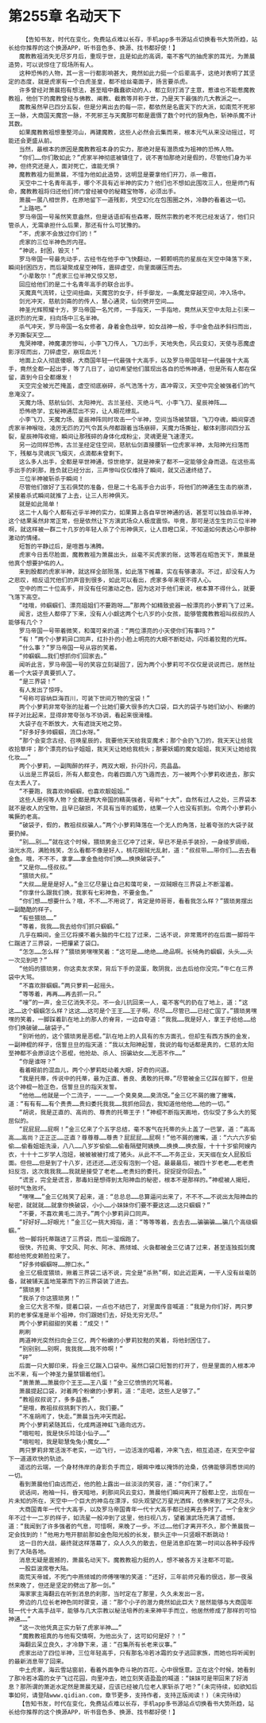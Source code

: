 # 第255章 名动天下
        【告知书友，时代在变化，免费站点难以长存，手机app多书源站点切换看书大势所趋，站长给你推荐的这个换源APP，听书音色多、换源、找书都好使！】
       魔教教祖消失无尽岁月后，重现于世，且是如此的高调，毫不客气的抽虎家的耳光，为萧晨造势，可以说惊住了现场所有人。
       这种恐怖的人物，其一言一行都影响甚大，竟然如此力挺一个后辈高手，这绝对表明了其坚定的态度，就是虎家有一个白虎圣皇，都不给丝毫面子，扬言要杀虎。
       许多曾经对萧晨抱有想法，甚至暗中蠢蠢欲动的人，都立刻打消了主意，惹谁也不能惹魔教教祖，他创下的魔教曾经与佛教、阐教、截教等并称于世，乃是天下最强的几大教派之一。
       魔教虽然早已四分五裂，但是分离出去的每一宗，都依然是名震天下的大派，如南荒不死邪王一脉，大商国天魔宫一脉，不死邪王与天魔那可都是震慑了数个时代的狠角色，斩神杀魔不计其数。
       如果魔教教祖想重整河山，再建魔教，这些人必然会云集而来，根本元气从来没动摇过，可能还会更盛从前。
       当然，最根本的原因是魔教教祖本身的实力，那绝对是有潜质成为祖神的恐怖人物。
       “你们……你们敢如此？”虎家半神彻底被镇住了，说不害怕那绝对是假的，尽管他们身为半神，但终究还是人，面对死亡，谁能无惧？
       魔教教祖力挺萧晨，不惜为他如此造势，这明显是要拿他们开刀，杀一儆百。
       天空中二十名青年高手，哪个不具有近半神的实力？他们也不想如此围攻三人，但是师门有命，魔教教祖将归还他们师门曾经被夺的秘籍宝物等，必须出手。
       萧晨一展八相世界，在原地留下一道残影，凭空幻化在包围圈之外，冷静的看着这一切。
       “上路吧。”
       罗马帝国一号虽然笑意盎然，但是话语却有些森寒，既然宗教的老不死已经发话了，他们只管杀人，无需承担什么后果，那还有什么可犹豫的。
       “不，虎家不会放过你们的！”
       虎家的三位半神色厉内荏。
       “神说，封困，毁灭！”
       罗马帝国一号最先动手，古经书在他手中飞快翻动，一颗颗明亮的星辰在天空中降落下来，瞬间封困四方，而后凝聚成星空神阵，震碎虚空，向里面碾压而去。
       “小辈敢尔！”虎家三位半神又惊又怒，
       回应给他们的是二十名青年高手的联合出手。
       天魔真气流转，让空间扭曲，天魔宫的女子，纤手御龙，一条魔龙穿越空间，冲入场中。
       剑光冲天，慈航剑斋的的传人，慧心通灵，仙剑劈开空间……
       神圣光辉照耀十方，罗马帝国一名咒师，一手指天，一手指地，竟然从天空中太阳上引来一道炽烈的光束，扫向场中三名半神。
       杀气冲天，罗马帝国一名女修者，身着金色战甲，如女战神一般，手中金色战矛斜扫而出，矛刃撕裂天空……
       鬼哭神嚎，神魔凄厉惨叫，小李飞刀传人，飞刀出手，天地失色，风云变幻，天使与恶魔虚影浮现而出，刀碎虚空，崩现血光！
       地面上众人彻底傻眼，大商国年轻一代最强十大高手，以及罗马帝国年轻一代最强十大高手，竟然全都一起出手，等了几日了，迫切希望他们展现出各自的恐怖神通，但是所有人都在保留，直到今日全都爆发！
       天空完全被光芒掩盖，虚空彻底崩碎，杀气浩荡十方，直冲霄汉，天空中完全被强者们的气息淹没了。
       天魔力场、慈航仙剑、太阳神光、古兰圣经、灭绝斗气、小李飞刀、星辰神阵……
       恐怖绝学，玄秘神通层出不穷，让人眼花缭乱。
       小李飞刀、天魔力场、星辰神阵同时攻击一个半神，空间当场被禁锢，飞刀夺魂，瞬间穿透虎家半神喉咙，凌厉无匹的刀气令其头颅都跟着当场崩碎，天魔力场撕扯，躯体刹那间四分五裂，星辰神阵收缩，瞬间让那残碎的身体化成粉尘，灵魂更是飞速湮灭。
       另一边同样恐怖，古兰圣经定住空间，慈航仙剑直接腰斩一位虎家半神，太阳神光扫落而下，残躯与灵魂灰飞烟灭，点滴都未曾剩下。
       这么多人出手，全都是罕世神通，惊世绝学，就是神来了都不一定能够全身而退。在这些高手出手的刹那，胜负就已经分出，三声惨叫仅仅维持了瞬间，就又迅速终结了。
       三位半神被斩杀于瞬间！
       尽管他们做好了玉石俱焚的准备，但是二十名高手合力出手，将他们的神通生生击的崩溃，紧接着杀式瞬间就推了上去，让三人形神俱灭。
       就是如此简单！
       这二十人每个人都有近乎半神的实力，如果算上各自罕世神通的话，甚至可以独自杀半神，这个结果虽然非常正常，但是依然让下方演武场众人极度震惊。毕竟，那可是活生生的三位半神啊，就这样被一群二十几岁的年轻人杀了个形神俱灭，让人目瞪口呆，不知道如何表达心中那种激动的情绪。
       短暂的平静过后，是喧嚣与沸腾。
       虎家今日丢尽脸面，魔教教祖为萧晨出头，丝毫不买虎家的账，这等若在昭告天下，萧晨是他真个想要护佑的人。
       来到殷都的虎家半神，就这样全部殒落，如此落下帷幕，实在有够凄凉。不过，却没有人为之悲叹，相反诅咒他们的声音到很多，如此可以看出，虎家多年来很不得人心。
       空中的而二十位高手，并没有任何激动之色，因为这对于他们来说，根本算不得什么，就要飞落下高空。
       “哇哦，帅蝈蝈们、漂亮姐姐们不要跑呀……”那两个如精致瓷器一般漂亮的小萝莉飞了过来。
       闻言，这些人都停了下来，没有人小觑这两个七八岁的小女孩，能够管魔教教祖叫叔叔的人能够有几个？
       罗马帝国一号带着微笑，和蔼可亲的道：“两位漂亮的小天使你们有事吗？”
       “有！”两个小萝莉异口同声，红扑扑的小脸上明亮的大眼不断眨动，闪烁着狡黠的光辉。
       “什么事？”罗马帝国一号从容的笑着。
       “帅蝈蝈……我们想抓你们回家去。”
       闻听此言，罗马帝国一号的笑容立刻凝固了，因为两个小萝莉可不仅仅是说说而已，居然扯着一个大袋子真要抓人了。
       “是三界袋！”
       有人发出了惊呼。
       “号称可容纳巨海百川，可装下世间万物的宝袋！”
       两个小萝莉非常夸张的扯着一个比她们要大很多的大口袋，巨大的袋子与她们幼小、粉嫩的样子对比起来，显得非常夸张与不协调，看起来很滑稽。
       大袋子在不断放大，大有遮拢天地之势。
       “好多好多帅蝈蝈，流口水呀。”
       “那个会变念古经、召唤星辰的，我要他天天给我变魔术；那个会扔飞刀的，我天天让给我收拾草坪；那个漂亮的仙子姐姐，我天天让她给我梳头；那要妖媚的魔女姐姐，我天天让她给我化妆……”
       两个小萝莉，一副陶醉的样子，两双大眼，扑闪扑闪，亮晶晶。
       认出是三界袋后，所有人都变色，向着四面八方飞遁而去，万一被两个小萝莉收进去，那实在太丢人了。
       “不要跑，我喜欢帅蝈蝈，也喜欢靓姐姐。”
       这些人是何等人物？全都是两大帝国的精英强者，号称“十大”，自然有过人之处，三界袋本就不是收人的宝物，且早已破损，不具有当年的威势，结果一个人也没有抓到。令两个小萝莉小嘴撅的老高。
       “破袋子，假的，教祖叔叔骗人。”两个小萝莉降落在一个无人的角落，扯着夸张的大袋子就要扔掉。
       “别……别……”就在这个时候，猥琐男金三亿冲了过来，早已不是杀手装扮，一身绫罗绸缎，油光水亮，满脸贱笑，怎么看都不像是好人，桃花眼贼光乱射，道：“叔叔带……带你们……去去看金鱼。哦，不不不，拿拿……拿金鱼给你们换……换换破袋子。”
       “又是你……怪叔叔。”
       “猥琐大叔。”
       “大叔……是是是好人。”金三亿尽量让自己和蔼可亲，一双贼眼在三界袋上不断溜着。
       “你拿什么跟我们换，我家有七彩神鱼，不要金鱼。”
       “你们想……想要什么？哦，不不……不用说了，肯定是帅哥哥，看看我怎么样？”猥琐男摆出一副酷酷的样子。
       “有些猥琐……”
       “等着，我我……我去给你们抓只蝈蝈。”
       几乎在瞬间，金三亿将摸不着头脑的牛仁拉了过来，二话不说，非常蔫坏的在后面一脚将牛仁踹进了三界袋，一把攥紧了袋口。
       “怎怎……怎么样？”猥琐男嘿嘿笑着：“这可是……绝绝……绝品啊。长犄角的蝈蝈，头头……头一次见到吧？”
       “他妈的猥琐男，你这卖友求荣，背后下手的混蛋，敢阴我，出去后给你没完。”牛仁在三界袋中大骂。
       “不喜欢胖蝈蝈。”两只萝莉一起摇头。
       “等等着，再再……再去抓一只。”
       “嗖”的一声，金三亿消失不见。不一会儿抗回来一人，毫不客气的扔在了地上，道：“这这……这个蝈蝈怎么样？这这……这可是个王王……王子啊，尽尽……尽管已……已经亡国了。”猥琐男嘿嘿的笑着，一脚踩着趴在地上的那人的脊背，一边自夸道：“我我……我是好人，拿王子给给……给你们换破破……破袋子。”
       “别听他的，这个猥琐男是恶棍。”趴在地上的人具有的东方面孔，但却生有西方族的金发，一副神棍的样子，信誓旦旦的指天道：“我以太阳神起誓，我说的每句话都是真的，仁慈的太阳至神都不会原谅这个恶棍，他抢劫、杀人、拐骗幼女……无恶不作……”
       “你是谁呀？”
       看着眼前的混血儿，两个小萝莉眨动着大眼，好奇的问道。
       “我是托蒂，传说中的托蒂，最为正直、善良、勇敢的托蒂。”尽管被金三亿踩在脚下，但是这个神棍一脸正色，信誓旦旦的指天发誓。
       “他他……他就是一个二流子，一一……一个臭臭臭……臭流氓。”金三亿不屑的撇了撇嘴，道：“有有有……有个贵贵……贵妇委托我我……我抓他回去，我知道他他他……他的一切。”
       “胡说，我是正直的、高尚的、尊贵的托蒂王子！”神棍不断指天画地，仿似受了多么大的冤屈似的。
       “屁屁屁……屁啊！”金三亿来了个五字总结，毫不客气在托蒂的头上盖了一巴掌，道：“高高高……高尚？正正正……正直？尊尊尊……尊贵？屁屁屁……屁啊！”他不屑的撇嘴，道：“六六六岁偷偷……偷看姐姐洗澡，八八……八岁岁偷偷……偷看隔壁阿姨换……换换……换衣服，十十十岁偷阿嫂内衣，十十十二岁学人泡妞，被被被被打成了猪头。从此不不……不务正业，天天缀在女人屁股后面。但但……但是到了十八岁，还还还……还没有泡到一个妞。最最最后，被四十岁老老……老老贵妇反泡，这次我我我……我就是接受了老老……老贵妇的委托，捉捉捉你回去。”
       “谎言，完全是谎言，那毒妇是想得到太阳神血的秘密，根本不是那样的。”神棍被人揭短，顿时气急败坏。
       “嘿嘿……”金三亿贱笑了起来，道：“总总总……总算逼问出来了，不不不……不说出太阳神血的秘密，就就就……就拿你换破袋，小小……小妹妹你们要不要这这……这只蝈蝈？”
       “不要，不喜欢黄毛二流子。”两个小萝莉异口同声。
       “好好好……好眼光！”金三亿一挑大拇指，道：“等等等着，去去去……骗骗骗……骗几个高级蝈蝈。”
       他一脚将托蒂踹进了三界袋，而后一溜烟跑了。
       很快，齐拉奥、宇文风、阿水、阿冰、燕倾城、火袅都被金三亿请了过来，甚至连独孤剑魔都给他死皮赖脸拉来了。
       “好多帅蝈蝈呀……擦口水。”
       金三亿极度猥琐，揪着三界袋二话不说，完全是“杀熟”啊，如此近距离，一干人没有丝毫防备，就被铺天盖地笼罩而下的三界袋装了进去。
       “猥琐男！”
       “我杀了你这猥琐男！”
       金三亿大言不惭，提着口袋，一点也不结巴了，对里面传音喊道：“我是为你们好，两只萝莉的老爹保准是半个祖神，你们跟她们去，好处无穷无尽。”
       两个小萝莉甜甜的笑着：“成交！”
       刷刷
       两道神光突然扫向金三亿，两个粉嫩的小萝莉狡黠的笑着，将他封困住了。
       “别别别……别啊，我我我……我不帅啊！”
       “砰”
       后面一只大脚印来，将金三亿踹入口袋中。虽然口袋口短暂的打开了，但是里面的人根本冲出不来，有一个神圣力量禁锢着他们。
       “萧萧萧……萧晨你个王王……王八蛋！”金三亿愤愤的咒骂着。
       萧晨提起口袋，对着两个粉嫩的小萝莉，道：“走吧，这些人足够了。”
       “教祖叔叔说了，多多益善。”
       “是哦，教祖叔叔挑剩下的人，我们要。”
       “不准胡闹了，快走。”萧晨当先冲天而起。
       两个小萝莉紧随其后，化成两道神虹飞遁向远方。
       “哦啦啦，我是快乐玲珑小仙子……”
       “哦啦啦，我是聪慧兔兔小魔女……”
       两只萝莉非常活泼不老实，一边飞行，一边活泼的唱着，冲来飞去，相互追逐，在天空中留下一道道欢快的轨迹。
       遥远的云端，一个身材伟岸的身影负手而立，眼眸中难以掩饰的沧桑，仿佛能够洞悉世间的一切。
       看到萧晨他们由远而近，他的脸上露出一丝淡淡的笑容，道：“你们来了。”
       说话间，袍袖一抖，昏天暗地，刹那间风云变幻，萧晨他们瞬间离开了殷都上空，出现在一片未知的所在，天空中一个巨大的神岛在漂浮，仰头观望亿万星光洒辉，仿佛来到了天之尽头。
       大商国青年一代十大高手，以及罗马帝国青年一代十大高手都已经离去多时了。一个金发少年不过十一二岁的样子，如流星一般冲到了这里，他扫视八方，望着演武场充满了遗憾，道：“我闻到了许多强者的气息，可惜啊，来晚了一步。不过……他们才离开不久，那个萧晨我一定会找到的！”他用力甩开额前那如金色阳光般的长发，额头正中一只竖眼不断跳动！
       这一日的大战，最终就这样落幕了，众人久久的散去，但是消息却在第一时间以各种手段传到了大陆各地。
       消息无疑是震撼的，萧晨名动天下。魔教教祖力挺的人，想不被各方关注都不可能。
       一股巨波席卷大陆。
       南荒天帝城，不死门中燕倾城的师傅嘿嘿的笑道：“还好，三年前师兄看的很远，那一夜虽然来晚了，但还是坚定的劈出了那一剑。”
       海家家主海翻云在听到消息的刹那，当时定在了那里，久久未发出一言。
       旁边的几位长老神色同时骤变，道：“那个小子的潜力竟然如此巨大？居然能够与大商国年轻一代十大高手战平，能够与几大宗教以秘法培养的未来神平手而立，他居然修成了那样的可怕神通……”
       “这一次他凭真正实力斩了虎家半神……”
       “魔教教祖真的与他有交情啊，为他出头了，这可如何是好？！”
       海翻云呆立良久，才冷静下来，道：“召集所有长老来议事。”
       虎家出动了四位半神，三位年轻高手，只有那名冷若冰霜的女子逃回家族，而她也将听闻到的最新消息带了回来。
       中土虎家，海云雪站窗前，看着外面争奇斗艳的百花，心中很惬意。正在这个时候，她看到了那冷若冰霜的女子飞过花园，向里冲去，她立刻笑语盈盈的喊道：“妹妹可是带回来了好消息？那所谓的萧逝水定然是萧晨无疑，应该已经被几位老人家斩杀了吧？”(未完待续，如欲知后事如何，请登陆www.qidian.com，章节更多，支持作者，支持正版阅读！)（未完待续）
       【告知书友，时代在变化，免费站点难以长存，手机app多书源站点切换看书大势所趋，站长给你推荐的这个换源APP，听书音色多、换源、找书都好使！】